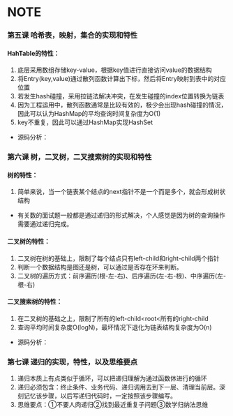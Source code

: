 # NOTE

### 第五课 哈希表，映射，集合的实现和特性

#### HahTable的特性：
1. 底层采用数组存储key-value，根据key值进行直接访问value的数据结构
2. 将Entry(key,value)通过散列函数计算出下标，然后将Entry映射到表中的对应位置
3. 若发生hash碰撞，采用拉链法解决冲突，在发生碰撞的index位置转换为链表
4. 因为工程运用中，散列函数通常是比较有效的，极少会出现hash碰撞的情况，因此可以认为HashMap的平均查询时间复杂度为O(1)
5. key不重复，因此可以通过HashMap实现HashSet
* 源码分析：

### 第六课 树，二叉树，二叉搜索树的实现和特性

#### 树的特性：
1. 简单来说，当一个链表某个结点的next指针不是一个而是多个，就会形成树状结构
* 有关数的面试题一般都是通过递归的形式解决，个人感觉是因为树的查询操作需要通过递归完成。

#### 二叉树的特性：
1. 二叉树在树的基础上，限制了每个结点只有left-child和right-child两个指针
2. 判断一个数据结构是图还是树，可以通过是否存在环来判断。
3. 二叉树的遍历方式：前序遍历(根-左-右)、后序遍历(左-右-根)、中序遍历(左-根-右)

#### 二叉搜索树的特性：
1. 在二叉树的基础之上，限制了所有的left-child<root<所有的right-child
2. 查询平均时间复杂度O(logN)，最坏情况下退化为链表结构复杂度为O(n)
* 源码分析：

### 第七课 递归的实现，特性，以及思维要点
1. 递归本质上有点类似于循环，可以把递归理解为通过函数体进行的循环
2. 递归必须包含：终止条件、业务代码、递归调用去到下一层、清理当前层。深刻记忆该步骤，以后写递归代码时，一定按照该步骤编写。
3. 思维要点：①不要人肉递归②找到最近重复子问题③数学归纳法思维 